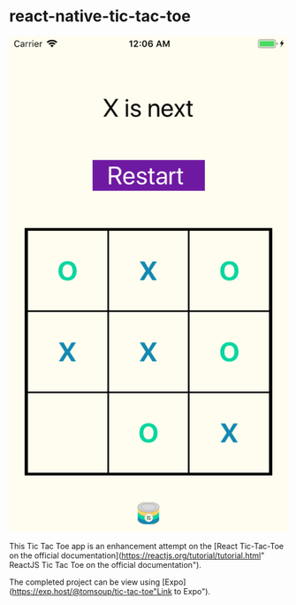 # react-native-tic-tac-toe

![image](./assets/completed.png)

This Tic Tac Toe app is an enhancement attempt on the [React Tic-Tac-Toe on the official documentation](https://reactjs.org/tutorial/tutorial.html" ReactJS Tic Tac Toe on the official documentation").

The completed project can be view using [Expo](https://exp.host/@tomsoup/tic-tac-toe"Link to Expo").
